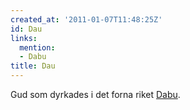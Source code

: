 ```yaml
---
created_at: '2011-01-07T11:48:25Z'
id: Dau
links:
  mention:
  - Dabu
title: Dau
---
```


Gud som dyrkades i det forna riket [Dabu].

  [Dabu]: Dabu